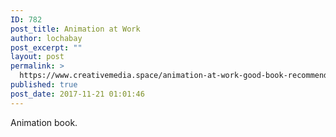 ```yaml
---
ID: 782
post_title: Animation at Work
author: lochabay
post_excerpt: ""
layout: post
permalink: >
  https://www.creativemedia.space/animation-at-work-good-book-recommend/
published: true
post_date: 2017-11-21 01:01:46
---
```

Animation book.